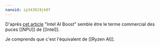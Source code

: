 ```yaml
---
nanoid: ip343019jk0f
---
```

D'après [cet article](https://en.wikipedia.org/wiki/Meteor_Lake) "Intel AI Boost" semble être le terme commercial des puces [[NPU]] de [[Intel]].

Je comprends que c'est l'équivalent de [[Ryzen AI]].
